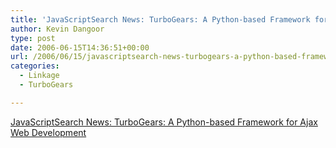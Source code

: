```yaml
---
title: 'JavaScriptSearch News: TurboGears: A Python-based Framework for Ajax Web Development'
author: Kevin Dangoor
type: post
date: 2006-06-15T14:36:51+00:00
url: /2006/06/15/javascriptsearch-news-turbogears-a-python-based-framework-for-ajax-web-development/
categories:
  - Linkage
  - TurboGears

---
```

[JavaScriptSearch News: TurboGears: A Python-based Framework for Ajax Web Development][1]

 [1]: http://www.javascriptsearch.com/news/news/060615TurboGears.html
